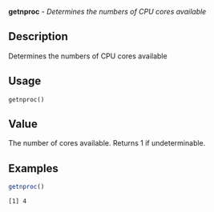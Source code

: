 





**getnproc** - *Determines the numbers of CPU cores available*

Description
--------------------

Determines the numbers of CPU cores available


Usage
--------------------
```
getnproc()
```


Value
-------------------

The number of cores available. Returns 1 if undeterminable.



Examples
-------------------

```R
getnproc()
```


```
[1] 4

```




